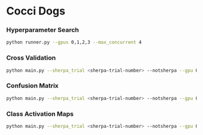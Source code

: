 # Cocci Dogs

### Hyperparameter Search
```bash
python runner.py --gpus 0,1,2,3 --max_concurrent 4
```

### Cross Validation
```bash
python main.py --sherpa_trial <sherpa-trial-number> --notsherpa --gpu 0
```

### Confusion Matrix
```bash
python main.py --sherpa_trial <sherpa-trial-number> --notsherpa --gpu 0 --cm
```

### Class Activation Maps
```bash
python main.py --sherpa_trial <sherpa-trial-number> --notsherpa --gpu 0 --cam --model_path Models/<sherpa-trial-number>/00001.h5
```